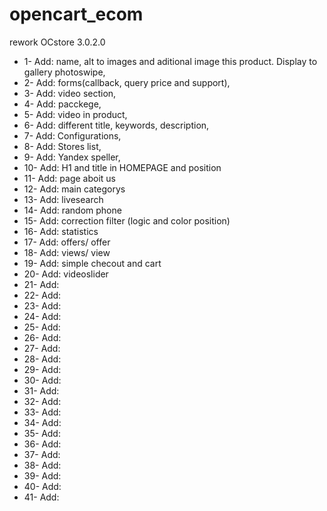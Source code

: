 # opencart_ecom

rework OCstore 3.0.2.0

* 1- Add: name, alt to images and aditional image this product. Display to gallery photoswipe,
* 2- Add: forms(callback, query price and support),
* 3- Add: video section,
* 4- Add: pacckege,
* 5- Add: video in product,
* 6- Add: different title, keywords, description,
* 7- Add: Configurations,
* 8- Add: Stores list,
* 9- Add: Yandex speller,
* 10- Add: H1 and title in HOMEPAGE and position
* 11- Add: page aboit us
* 12- Add: main categorys
* 13- Add: livesearch
* 14- Add: random phone
* 15- Add: correction filter (logic and color position)
* 16- Add: statistics
* 17- Add: offers/ offer
* 18- Add: views/ view
* 19- Add: simple checout and cart
* 20- Add: videoslider
* 21- Add: 
* 22- Add:
* 23- Add:
* 24- Add:
* 25- Add:
* 26- Add:
* 27- Add:
* 28- Add:
* 29- Add: 
* 30- Add:
* 31- Add:
* 32- Add:
* 33- Add:
* 34- Add:
* 35- Add:
* 36- Add:
* 37- Add:
* 38- Add:
* 39- Add:
* 40- Add:
* 41- Add:
